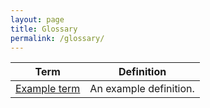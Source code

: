 ```yaml
---
layout: page
title: Glossary
permalink: /glossary/
---
```


| Term    | Definition  |
| -------- | ------- |
| [Example term](/glossary)  | An example definition.    |

